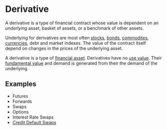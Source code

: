 # Derivative
A derivative is a type of financial contract whose value is dependent on an *underlying* asset, basket of assets, or a benchmark of other assets.

Underlying for derivatives are most often [stocks](stock.md), [bonds](bond.md), [commodites](commodity.md), [currencies](currency.md), debt and market indexes. The value of the contract itself depend on changes in the prices of the underlying asset. 

A derivative is a type of [financial asset](financial-asset.md). Derivatives have no [use value](use-value.md). Their [fundamental value](fundamental-value.md) and demand is generated from their the demand of the underlying.

## Examples
* Futures
* Forwards
* Swaps
* Options
* Interest Rate Swaps
* [Credit Default Swaps](cds.md)